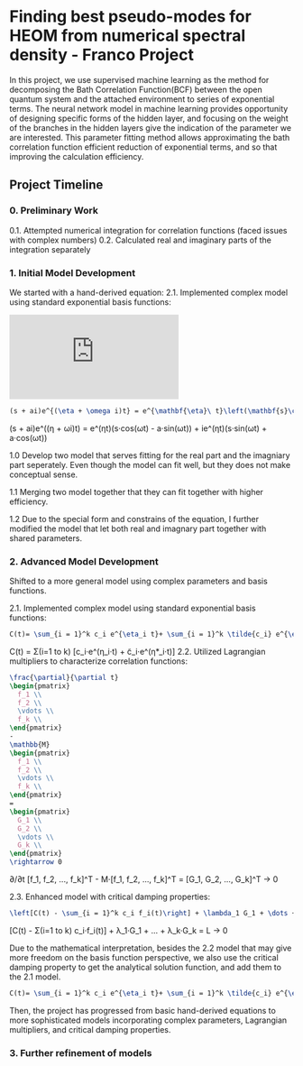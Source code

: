 # Finding best pseudo-modes for HEOM from numerical spectral density - Franco Project

In this project, we use supervised machine learning as the method for decomposing the Bath
Correlation Function(BCF) between the open quantum system and the attached environment to
series of exponential terms. The neural network model in machine learning provides opportunity
of designing specific forms of the hidden layer, and focusing on the weight of the branches in the
hidden layers give the indication of the parameter we are interested. This parameter fitting method
allows approximating the bath correlation function efficient reduction of exponential terms, and so
that improving the calculation efficiency.

## Project Timeline

### 0. Preliminary Work
0.1. Attempted numerical integration for correlation functions (faced issues with complex numbers)
0.2. Calculated real and imaginary parts of the integration separately

### 1. Initial Model Development
We started with a hand-derived equation:
2.1. Implemented complex model using standard exponential basis functions:

![(s + ai)e^{(\eta + \omega i)t} = e^{\mathbf{\eta}\ t}\left(\mathbf{s}\cos{\mathbf{\omega}t}-\mathbf{a}\sin{\mathbf{\omega}t}\right)+ie^{\mathbf{\eta}\ t}\left(\mathbf{s}\sin{\mathbf{\omega}t}+\mathbf{a}\cos{\mathbf{\omega}t}\right)](https://latex.codecogs.com/gif.latex?C%28t%29%3D%20%5Csum_%7Bi%20%3D%201%7D%5Ek%20c_i%20e%5E%7B%5Ceta_i%20t%7D&plus;%20%5Csum_%7Bi%20%3D%201%7D%5Ek%20%5Ctilde%7Bc_i%7D%20e%5E%7B%5Ceta%5E%5Cast_i%20t%7D)
```latex
(s + ai)e^{(\eta + \omega i)t} = e^{\mathbf{\eta}\ t}\left(\mathbf{s}\cos{\mathbf{\omega}t}-\mathbf{a}\sin{\mathbf{\omega}t}\right)+ie^{\mathbf{\eta}\ t}\left(\mathbf{s}\sin{\mathbf{\omega}t}+\mathbf{a}\cos{\mathbf{\omega}t}\right)
```
(s + ai)e^((η + ωi)t) = e^(ηt)(s·cos(ωt) - a·sin(ωt)) + ie^(ηt)(s·sin(ωt) + a·cos(ωt))

1.0 Develop two model that serves fitting for the real part and the imagniary part seperately. Even though the model can fit well, but they does not make conceptual sense.

1.1 Merging two model together that they can fit together with higher efficiency.

1.2 Due to the special form and constrains of the equation, I further modified the model that let both real and imagnary part together with shared parameters.

### 2. Advanced Model Development
Shifted to a more general model using complex parameters and basis functions.

2.1. Implemented complex model using standard exponential basis functions:

```latex
C(t)= \sum_{i = 1}^k c_i e^{\eta_i t}+ \sum_{i = 1}^k \tilde{c_i} e^{\eta^\ast_i t}
```
C(t) = Σ(i=1 to k) [c_i·e^(η_i·t) + c̃_i·e^(η*_i·t)]
2.2. Utilized Lagrangian multipliers to characterize correlation functions:
```latex
\frac{\partial}{\partial t}
\begin{pmatrix}
  f_1 \\
  f_2 \\
  \vdots \\
  f_k \\  
\end{pmatrix}
-
\mathbb{M}
\begin{pmatrix}
  f_1 \\
  f_2 \\
  \vdots \\
  f_k \\  
\end{pmatrix}
=
\begin{pmatrix}
  G_1 \\
  G_2 \\
  \vdots \\
  G_k \\  
\end{pmatrix}
\rightarrow 0
```
∂/∂t [f_1, f_2, ..., f_k]^T - M·[f_1, f_2, ..., f_k]^T = [G_1, G_2, ..., G_k]^T → 0

2.3. Enhanced model with critical damping properties:
```latex
\left[C(t) - \sum_{i = 1}^k c_i f_i(t)\right] + \lambda_1 G_1 + \dots + \lambda_k G_k = \mathcal{L}\rightarrow 0
```
[C(t) - Σ(i=1 to k) c_i·f_i(t)] + λ_1·G_1 + ... + λ_k·G_k = L → 0

Due to the mathematical interpretation, besides the 2.2 model that may give more freedom on the basis function perspective, we also use the critical damping property to get the analytical solution function, and add them to the 2.1 model.
```latex
C(t)= \sum_{i = 1}^k c_i e^{\eta_i t}+ \sum_{i = 1}^k \tilde{c_i} e^{\eta^\ast_i t} + d_1\psi_1 + d_2\psi_2
```

Then, the project has progressed from basic hand-derived equations to more sophisticated models incorporating complex parameters, Lagrangian multipliers, and critical damping properties.

### 3. Further refinement of models
